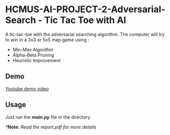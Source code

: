 # HCMUS-AI-PROJECT-2-Adversarial-Search -  Tic Tac Toe with AI

A tic-tac-toe with the adversarial searching algorithm. The computer will try to win in a 3x3 or 5x5 map game using :
- Min-Max Algorithm 
- Alpha-Beta Pruning 
- Heuristic Improvement

## Demo
[Youtube demo video](https://youtu.be/N2gdM61TAvw)

## Usage

Just run the ***main.py*** file in the directory

***Note:** _Read the report.pdf for more details_